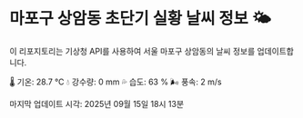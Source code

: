 
# 마포구 상암동 초단기 실황 날씨 정보 🌤️

이 리포지토리는 기상청 API를 사용하여 서울 마포구 상암동의 날씨 정보를 업데이트합니다. 

🌡️ 기온: 28.7 ℃
💧 강수량: 0 mm
💦 습도: 63 %
🌬️ 풍속: 2 m/s

마지막 업데이트 시각: 2025년 09월 15일 18시 13분    
